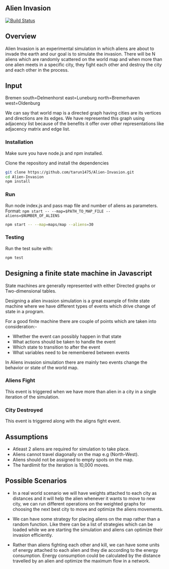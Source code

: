## Alien Invasion

[![Build Status](https://travis-ci.org/tarun1475/Alien-Invasion.svg?branch=master)](https://travis-ci.org/tarun1475/Alien-Invasion)

## Overview

Alien Invasion is an experimental simulation in which aliens are about to invade the earth and our goal is to
simulate the invasion. There will be N aliens which are randomly scattered on the world map and when more than one
alien meets in a specific city, they fight each other and destroy the city and each other in the process.

## Input

Bremen south=Delmenhorst east=Luneburg north=Bremerhaven west=Oldenburg

We can say that world map is a directed graph having cities are its vertices and directions are its edges. We have
represented this graph using adjacency list because of the benefits it offer over other representations like adjacency matrix
and edge list.

### Installation

Make sure you have node.js and npm installed.

Clone the repository and install the dependencies

```bash
git clone https://github.com/tarun1475/Alien-Invasion.git
cd Alien-Invasion
npm install
```

### Run

Run node index.js and pass map file and number of aliens as parameters.<br />
Format: `npm start -- --map=$PATH_TO_MAP_FILE --aliens=$NUMBER_OF_ALIENS`

```bash
npm start -- --map=maps/map --aliens=30
```

### Testing

Run the test suite with:

```bash
npm test
```

## Designing a finite state machine in Javascript

State machines are generally represented with either Directed graphs or Two-dimensional tables.

Designing a alien invasion simulation is a great example of finite state machine where we have different types of events
which drive change of state in a program.

For a good finite machine there are couple of points which are taken into consideration:-

- Whether the event can possibly happen in that state
- What actions should be taken to handle the event
- Which state to transition to after the event
- What variables need to be remembered between events

In Aliens invasion simulation there are mainly two events change the behavior or state of the world map.

### Aliens Fight

This event is triggered when we have more than alien in a city in a single iteration of the simulation.

### City Destroyed

This event is triggered along with the aligns fight event.

## Assumptions

- Atleast 2 aliens are required for simulation to take place.
- Aliens cannot travel diagonally on the map e.g (North-West).
- Aliens should not be assigned to empty spots on the map.
- The hardlimit for the iteration is 10,000 moves.

## Possible Scenarios

- In a real world scenario we will have weights attached to each city as distances and it will help the alien whenever it
  wants to move to new city, we can run different operations on the weighted graphs for choosing the next best city to move and
  optimize the aliens movements.

- We can have some strategy for placing aliens on the map rather than a random function. Like there can be a list of
  strategies which can be loaded while we are starting the simulation and aliens can optimize their invasion efficiently.

- Rather than aliens fighting each other and kill, we can have some units of energy attached to each alien and they die according to the energy consumption. Energy consumption could be calculated by the distance travelled by an alien and optimize the maximum flow in a network.
